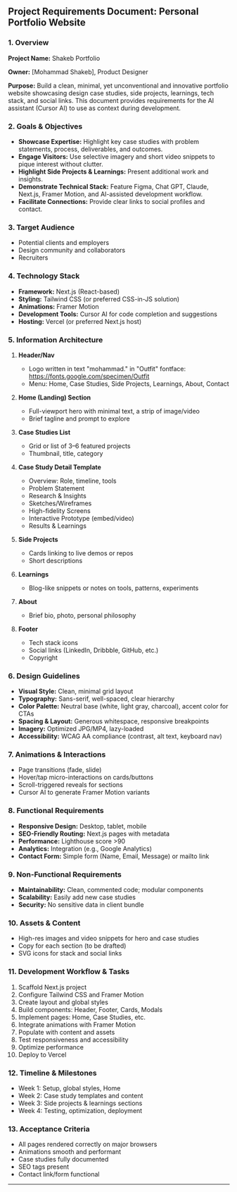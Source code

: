 ## Project Requirements Document: Personal Portfolio Website

### 1. Overview

**Project Name:** Shakeb Portfolio

**Owner:** \[Mohammad Shakeb], Product Designer

**Purpose:** Build a clean, minimal, yet unconventional and innovative portfolio website showcasing design case studies, side projects, learnings, tech stack, and social links. This document provides requirements for the AI assistant (Cursor AI) to use as context during development.

### 2. Goals & Objectives

* **Showcase Expertise:** Highlight key case studies with problem statements, process, deliverables, and outcomes.
* **Engage Visitors:** Use selective imagery and short video snippets to pique interest without clutter.
* **Highlight Side Projects & Learnings:** Present additional work and insights.
* **Demonstrate Technical Stack:** Feature Figma, Chat GPT, Claude, Next.js, Framer Motion, and AI-assisted development workflow.
* **Facilitate Connections:** Provide clear links to social profiles and contact.

### 3. Target Audience

* Potential clients and employers
* Design community and collaborators
* Recruiters

### 4. Technology Stack

* **Framework:** Next.js (React-based)
* **Styling:** Tailwind CSS (or preferred CSS-in-JS solution)
* **Animations:** Framer Motion
* **Development Tools:** Cursor AI for code completion and suggestions
* **Hosting:** Vercel (or preferred Next.js host)

### 5. Information Architecture

1. **Header/Nav**

   * Logo written in text "mohammad." in "Outfit" fontface: https://fonts.google.com/specimen/Outfit
   * Menu: Home, Case Studies, Side Projects, Learnings, About, Contact

2. **Home (Landing) Section**

   * Full-viewport hero with minimal text, a strip of image/video
   * Brief tagline and prompt to explore

3. **Case Studies List**

   * Grid or list of 3–6 featured projects
   * Thumbnail, title, category
4. **Case Study Detail Template**

   * Overview: Role, timeline, tools
   * Problem Statement
   * Research & Insights
   * Sketches/Wireframes
   * High-fidelity Screens
   * Interactive Prototype (embed/video)
   * Results & Learnings
5. **Side Projects**

   * Cards linking to live demos or repos
   * Short descriptions
6. **Learnings**

   * Blog-like snippets or notes on tools, patterns, experiments
7. **About**

   * Brief bio, photo, personal philosophy
8. **Footer**

   * Tech stack icons
   * Social links (LinkedIn, Dribbble, GitHub, etc.)
   * Copyright

### 6. Design Guidelines

* **Visual Style:** Clean, minimal grid layout
* **Typography:** Sans-serif, well-spaced, clear hierarchy
* **Color Palette:** Neutral base (white, light gray, charcoal), accent color for CTAs
* **Spacing & Layout:** Generous whitespace, responsive breakpoints
* **Imagery:** Optimized JPG/MP4, lazy-loaded
* **Accessibility:** WCAG AA compliance (contrast, alt text, keyboard nav)

### 7. Animations & Interactions

* Page transitions (fade, slide)
* Hover/tap micro-interactions on cards/buttons
* Scroll-triggered reveals for sections
* Cursor AI to generate Framer Motion variants

### 8. Functional Requirements

* **Responsive Design:** Desktop, tablet, mobile
* **SEO-Friendly Routing:** Next.js pages with metadata
* **Performance:** Lighthouse score >90
* **Analytics:** Integration (e.g., Google Analytics)
* **Contact Form:** Simple form (Name, Email, Message) or mailto link

### 9. Non-Functional Requirements

* **Maintainability:** Clean, commented code; modular components
* **Scalability:** Easily add new case studies
* **Security:** No sensitive data in client bundle

### 10. Assets & Content

* High-res images and video snippets for hero and case studies
* Copy for each section (to be drafted)
* SVG icons for stack and social links

### 11. Development Workflow & Tasks

1. Scaffold Next.js project
2. Configure Tailwind CSS and Framer Motion
3. Create layout and global styles
4. Build components: Header, Footer, Cards, Modals
5. Implement pages: Home, Case Studies, etc.
6. Integrate animations with Framer Motion
7. Populate with content and assets
8. Test responsiveness and accessibility
9. Optimize performance
10. Deploy to Vercel

### 12. Timeline & Milestones

* Week 1: Setup, global styles, Home
* Week 2: Case study templates and content
* Week 3: Side projects & learnings sections
* Week 4: Testing, optimization, deployment

### 13. Acceptance Criteria

* All pages rendered correctly on major browsers
* Animations smooth and performant
* Case studies fully documented
* SEO tags present
* Contact link/form functional

---
